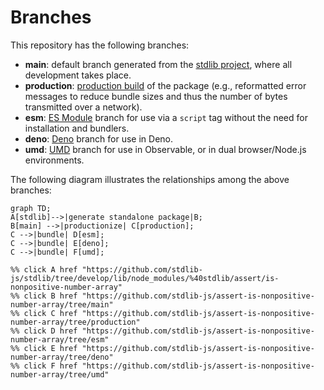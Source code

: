 <!--

@license Apache-2.0

Copyright (c) 2022 The Stdlib Authors.

Licensed under the Apache License, Version 2.0 (the "License");
you may not use this file except in compliance with the License.
You may obtain a copy of the License at

    http://www.apache.org/licenses/LICENSE-2.0

Unless required by applicable law or agreed to in writing, software
distributed under the License is distributed on an "AS IS" BASIS,
WITHOUT WARRANTIES OR CONDITIONS OF ANY KIND, either express or implied.
See the License for the specific language governing permissions and
limitations under the License.

-->

# Branches

This repository has the following branches:

-   **main**: default branch generated from the [stdlib project][stdlib-url], where all development takes place.
-   **production**: [production build][production-url] of the package (e.g., reformatted error messages to reduce bundle sizes and thus the number of bytes transmitted over a network).
-   **esm**: [ES Module][esm-url] branch for use via a `script` tag without the need for installation and bundlers.
-   **deno**: [Deno][deno-url] branch for use in Deno.
-   **umd**: [UMD][umd-url] branch for use in Observable, or in dual browser/Node.js environments.

The following diagram illustrates the relationships among the above branches:

```mermaid
graph TD;
A[stdlib]-->|generate standalone package|B;
B[main] -->|productionize| C[production];
C -->|bundle| D[esm];
C -->|bundle| E[deno];
C -->|bundle| F[umd];

%% click A href "https://github.com/stdlib-js/stdlib/tree/develop/lib/node_modules/%40stdlib/assert/is-nonpositive-number-array"
%% click B href "https://github.com/stdlib-js/assert-is-nonpositive-number-array/tree/main"
%% click C href "https://github.com/stdlib-js/assert-is-nonpositive-number-array/tree/production"
%% click D href "https://github.com/stdlib-js/assert-is-nonpositive-number-array/tree/esm"
%% click E href "https://github.com/stdlib-js/assert-is-nonpositive-number-array/tree/deno"
%% click F href "https://github.com/stdlib-js/assert-is-nonpositive-number-array/tree/umd"
```

[stdlib-url]: https://github.com/stdlib-js/stdlib/tree/develop/lib/node_modules/%40stdlib/assert/is-nonpositive-number-array
[production-url]: https://github.com/stdlib-js/assert-is-nonpositive-number-array/tree/production
[deno-url]: https://github.com/stdlib-js/assert-is-nonpositive-number-array/tree/deno
[umd-url]: https://github.com/stdlib-js/assert-is-nonpositive-number-array/tree/umd
[esm-url]: https://github.com/stdlib-js/assert-is-nonpositive-number-array/tree/esm